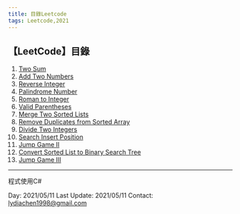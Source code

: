 ```yaml
---
title: 目錄Leetcode
tags: Leetcode,2021
---
```

## 【LeetCode】目錄
1. [Two Sum](https://hackmd.io/s3A4a2JgSiSc_BG4om_7cw)
2. [Add Two Numbers](https://hackmd.io/GphB5JJXT1qGq2BzwkvDaQ)
7. [Reverse Integer](https://hackmd.io/phEYJfNiRKG-84yrajI0xQ)
9. [Palindrome Number](https://hackmd.io/hmadW1CuSy6ExE5cqV9VvA)
13. [Roman to Integer](https://hackmd.io/Ic5IPtkmSD-wjIMs-ZQw3w)
20. [Valid Parentheses](https://hackmd.io/7sFpYPltRcuGWKg8wAZ37w)
21. [Merge Two Sorted Lists](https://hackmd.io/_GnRtea-S-2nf4ReoFDZyw)
26. [Remove Duplicates from Sorted Array](https://hackmd.io/2qFJtjxMQcODOcV_cZo0Jg)
29. [Divide Two Integers](https://hackmd.io/ZHN6Qwy4TFKOQSetTkO7Cg)
35. [Search Insert Position](https://hackmd.io/lponYW_oSLKwbhiRFVOCug)
45. [Jump Game II](https://hackmd.io/WGruxTDeTV6UmxhBw0QLqg)
109. [Convert Sorted List to Binary Search Tree](https://hackmd.io/9XlzU2bbSzy7I4_eSkkhPg)
1306. [Jump Game III](https://hackmd.io/9XlzU2bbSzy7I4_eSkkhPg)
___
程式使用C#

Day: 2021/05/11
Last Update: 2021/05/11
Contact: lydiachen1998@gmail.com
